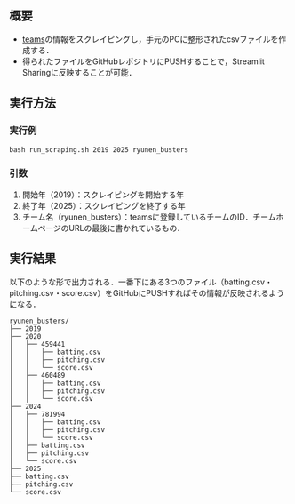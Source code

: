 ## 概要
- [teams](https://teams.one/teams/ryunen_busters)の情報をスクレイピングし，手元のPCに整形されたcsvファイルを作成する．
- 得られたファイルをGitHubレポジトリにPUSHすることで，Streamlit Sharingに反映することが可能．

## 実行方法
### 実行例
```
bash run_scraping.sh 2019 2025 ryunen_busters
```
### 引数
1. 開始年（2019）：スクレイピングを開始する年
2. 終了年（2025）：スクレイピングを終了する年
3. チーム名（ryunen_busters）：teamsに登録しているチームのID．チームホームページのURLの最後に書かれているもの．

## 実行結果
以下のような形で出力される．一番下にある3つのファイル（batting.csv・pitching.csv・score.csv）をGitHubにPUSHすればその情報が反映されるようになる．
```
ryunen_busters/
├── 2019
├── 2020
│   ├── 459441
│   │   ├── batting.csv
│   │   ├── pitching.csv
│   │   └── score.csv
│   ├── 460489
│   │   ├── batting.csv
│   │   ├── pitching.csv
│   │   └── score.csv
├── 2024
│   ├── 781994
│   │   ├── batting.csv
│   │   ├── pitching.csv
│   │   └── score.csv
│   ├── batting.csv
│   ├── pitching.csv
│   └── score.csv
├── 2025
├── batting.csv
├── pitching.csv
└── score.csv
```